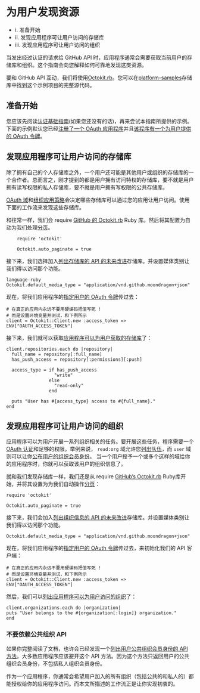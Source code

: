 # 为用户发现资源

* i.	准备开始
* ii.	发现应用程序可让用户访问的存储库
* iii.	发现应用程序可让用户访问的组织

当发出经过认证的请求给 GitHub API 时，应用程序通常会需要获取当前用户的存储库和组织。这个指南会向您解释如何可靠地发现这类资源。

要和 GitHub API 互动，我们将使用[Octokit.rb](https://github.com/octokit/octokit.rb)。您可以在[platform-samples](https://github.com/github/platform-samples/tree/master/api/ruby/discovering-resources-for-a-user)存储库中找到这个示例项目的完整源代码。

## 准备开始

您应该先阅读[认证基础指南](/basics-of-authentication/)(如果您还没有的话)，再来尝试本指南所提供的示例。下面的示例默认您已经[注册了一个 OAuth 应用程序](/basics-of-authentication/#registering-your-app)并且[该程序有一个为用户提供的 OAuth 令牌](/basics-of-authentication/#making-authenticated-requests)。

## 发现应用程序可让用户访问的存储库

除了拥有自己的个人存储库之外，一个用户还可能是其他用户或组织的存储库的一个合作者。总而言之，刚才提到的都是用户拥有访问特权的存储库，要不就是用户拥有读写权限的私人存储库，要不就是用户拥有写权限的公共存储库。

[OAuth 域](https://developer.github.com/v3/oauth/#scopes)和[组织应用策略](https://developer.github.com/changes/2015-01-19-an-integrators-guide-to-organization-application-policies/)会决定哪些存储库可以通过您的应用让用户访问。使用下面的工作流来发现这些存储库。

和往常一样，我们会 require [GitHub 的 Octokit.rb](https://github.com/octokit/octokit.rb) Ruby 库。然后将其配置为自动为我们处理[分页](https://github.com/v3/#pagination)。


		require 'octokit'
		
		Octokit.auto_paginate = true

接下来，我们选择加入[列出存储库的 API 的未来改进](/v3/repos/#list-your-repositories)存储库。并设置媒体类别让我们得以访问那个功能。

	language-ruby
	Octokit.default_media_type = "application/vnd.github.moondragon+json"

现在，将我们应用程序的[指定用户的 OAuth 令牌](/guides/basics-of-authentication/#making-authenticated-requests)传过去：

	# 在真正的应用内永远不要用硬编码把值写死 !
	# 而是设置环境变量并测试，和下例所示
	client = Octokit::Client.new :access_token => ENV["OAUTH_ACCESS_TOKEN"]

接下来，我们就可以获取[应用程序可以为用户获取的存储库](/v3/repos/#list-your-repositories)了：

	client.repositories.each do |repository|
	  full_name = repository[:full_name]
	  has_push_access = repository[:permissions][:push]
	
	  access_type = if has_push_access
	                  "write"
	                else
	                  "read-only"
	                end
	
	  puts "User has #{access_type} access to #{full_name}."
	end

## 发现应用程序可让用户访问的组织

应用程序可以为用户开展一系列组织相关的任务。要开展这些任务，程序需要一个[OAuth 认证](/v3/oauth/#scopes)和足够的权限。举例来说， `read:org` 域允许您[列出队伍](/v3/orgs/teams/#list-teams)，而 `user` 域则可以让你[公布用户的组织会员身份](/v3/orgs/members/#publicize-a-users-membership)。 当一个用户授予一个或多个这样的域给你的应用程序时，你就可以获取该用户的组织信息了。

就和我们发现存储库一样，我们还是从 require [GitHub’s Octokit.rb](https://github.com/octokit/octokit.rb) Ruby库开始，并将其设置为为我们自动操作[分页](/v3/#pagination)： 

	require 'octokit'
	
	Octokit.auto_paginate = true

接下来，我们会加入[列出组织信息的 API 的未来改进](/v3/orgs/#list-your-organizations)存储库。并设置媒体类别让我们得以访问那个功能。 

	Octokit.default_media_type = "application/vnd.github.moondragon+json"

现在，将我们应用程序的[指定用户的 OAuth 令牌](/guides/basics-of-authentication/#making-authenticated-requests)传过去，来初始化我们的 API 客户端：

	# 在真正的应用内永远不要用硬编码把值写死 !
	# 而是设置环境变量并测试，和下例所示
	client = Octokit::Client.new :access_token => ENV["OAUTH_ACCESS_TOKEN"]


然后，我们可以[列出应用程序可以为用户访问的组织](/v3/orgs/#list-your-organizations)了：

	client.organizations.each do |organization|
	puts "User belongs to the #{organization[:login]} organization."
	end

### 不要依赖公共组织 API

如果你完整阅读了文档，也许会已经发现一个[列出用户公共组织会员身份的 API 方法](/v3/orgs/#list-user-organizations)。大多数应用程序应该避开这个 API 方法。因为这个方法只返回用户的公共组织会员身份，不包括私人组织会员身份。

作为一个应用程序，你通常会希望用户加入的所有组织（包括公共的和私人的）都能授权给你的应用程序访问。而本文所描述的工作流正是让你实现初衷的。